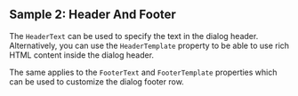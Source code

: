 ## Sample 2: Header And Footer

The `HeaderText` can be used to specify the text in the dialog header. Alternatively, you can use the `HeaderTemplate` property to be able to use rich HTML content inside the dialog header.

The same applies to the `FooterText` and `FooterTemplate` properties which can be used to customize the dialog footer row.
